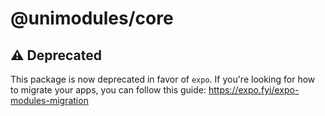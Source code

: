 # @unimodules/core

## ⚠️ Deprecated

This package is now deprecated in favor of `expo`. If you're looking for how to migrate your apps, you can follow this guide: https://expo.fyi/expo-modules-migration
